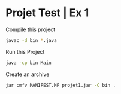 # Projet Test | Ex 1

Compile this project
```bash
javac -d bin *.java
```

Run this Project
```bash
java -cp bin Main
```

Create an archive
```bash
jar cmfv MANIFEST.MF projet1.jar -C bin .
```